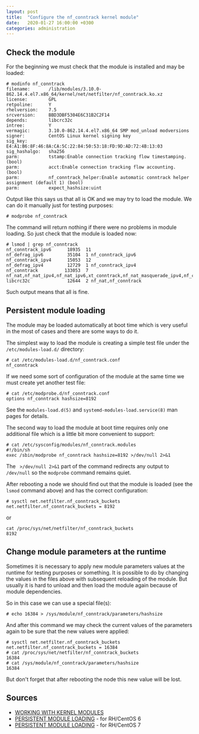 ```yaml
---
layout: post
title:  "Configure the nf_conntrack kernel module"
date:   2020-01-27 16:00:00 +0300
categories: administration
---
```

## Check the module

For the beginning we must check that the module is installed and may be loaded:
```
# modinfo nf_conntrack
filename:       /lib/modules/3.10.0-862.14.4.el7.x86_64/kernel/net/netfilter/nf_conntrack.ko.xz
license:        GPL
retpoline:      Y
rhelversion:    7.5
srcversion:     BBD3DBF5304E6C31B2C2F14
depends:        libcrc32c
intree:         Y
vermagic:       3.10.0-862.14.4.el7.x86_64 SMP mod_unload modversions 
signer:         CentOS Linux kernel signing key
sig_key:        E4:A1:B6:8F:46:8A:CA:5C:22:84:50:53:18:FD:9D:AD:72:4B:13:03
sig_hashalgo:   sha256
parm:           tstamp:Enable connection tracking flow timestamping. (bool)
parm:           acct:Enable connection tracking flow accounting. (bool)
parm:           nf_conntrack_helper:Enable automatic conntrack helper assignment (default 1) (bool)
parm:           expect_hashsize:uint
```
Output like this says us that all is OK and we may try to load the module. We
can do it manually just for testing purposes:
```
# modprobe nf_conntrack
```
The command will return nothing if there were no problems in module loading. So
just check that the module is loaded now:
```
# lsmod | grep nf_conntrack
nf_conntrack_ipv6      18935  11 
nf_defrag_ipv6         35104  1 nf_conntrack_ipv6
nf_conntrack_ipv4      15053  12 
nf_defrag_ipv4         12729  1 nf_conntrack_ipv4
nf_conntrack          133053  7 nf_nat,nf_nat_ipv4,nf_nat_ipv6,xt_conntrack,nf_nat_masquerade_ipv4,nf_conntrack_ipv4,nf_conntrack_ipv6
libcrc32c              12644  2 nf_nat,nf_conntrack
```
Such output means that all is fine.

## Persistent module loading

The module may be loaded automatically at boot time which is very useful in the
most of cases and there are some ways to do it.

The simplest way to load the module is creating a simple test file under the
`/etc/modules-load.d/` directory:
```
# cat /etc/modules-load.d/nf_conntrack.conf
nf_conntrack
```
If we need some sort of configuration of the module at the same time we must
create yet another test file:
```
# cat /etc/modprobe.d/nf_conntrack.conf
options nf_conntrack hashsize=8192
```
See the `modules-load.d(5)` and `systemd-modules-load.service(8)` man pages
for details.

The second way to load the module at boot time requires only one additional
file which is a little bit more convenient to support: 
```
# cat /etc/sysconfig/modules/nf_conntrack.modules
#!/bin/sh
exec /sbin/modprobe nf_conntrack hashsize=8192 >/dev/null 2>&1
```
The ` >/dev/null 2>&1` part of the command redirects any output to `/dev/null`
so the `modprobe` command remains quiet.

After rebooting a node we should find out that the module is loaded (see the
`lsmod` command above) and has the correct configuration:
```
# sysctl net.netfilter.nf_conntrack_buckets
net.netfilter.nf_conntrack_buckets = 8192
```
or
```
cat /proc/sys/net/netfilter/nf_conntrack_buckets
8192
```

## Change module parameters at the runtime

Sometimes it is necessary to apply new module parameters values at the runtime
for testing purposes or something. It is possible to do by changing the values
in the files above with subsequent reloading of the module. But usually it is
hard to unload and then load the module again because of module dependencies.

So in this case we can use a special file(s):
```
# echo 16384 > /sys/module/nf_conntrack/parameters/hashsize
```
And after this command we may check the current values of the parameters again
to be sure that the new values were applied:
```
# sysctl net.netfilter.nf_conntrack_buckets
net.netfilter.nf_conntrack_buckets = 16384
# cat /proc/sys/net/netfilter/nf_conntrack_buckets
16384
# cat /sys/module/nf_conntrack/parameters/hashsize
16384
```

But don't forget that after rebooting the node this new value will be lost.

## Sources
* [WORKING WITH KERNEL MODULES](https://access.redhat.com/documentation/en-us/red_hat_enterprise_linux/7/html/kernel_administration_guide/chap-documentation-kernel_administration_guide-working_with_kernel_modules)
* [PERSISTENT MODULE LOADING](https://access.redhat.com/documentation/en-us/red_hat_enterprise_linux/6/html/deployment_guide/sec-persistent_module_loading) - for RH/CentOS 6
* [PERSISTENT MODULE LOADING](https://access.redhat.com/documentation/en-US/Red_Hat_Enterprise_Linux/7/html/Kernel_Administration_Guide/sec-Persistent_Module_Loading.html) - for RH/CentOS 7
